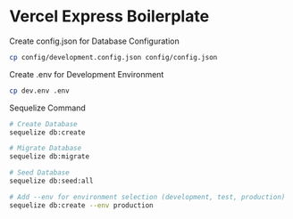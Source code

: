 # Vercel Express Boilerplate

Create config.json for Database Configuration
```bash
cp config/development.config.json config/config.json
```

Create .env for Development Environment
```bash
cp dev.env .env
```

Sequelize Command
```bash
# Create Database
sequelize db:create 

# Migrate Database
sequelize db:migrate

# Seed Database
sequelize db:seed:all

# Add --env for environment selection (development, test, production)
sequelize db:create --env production
```
